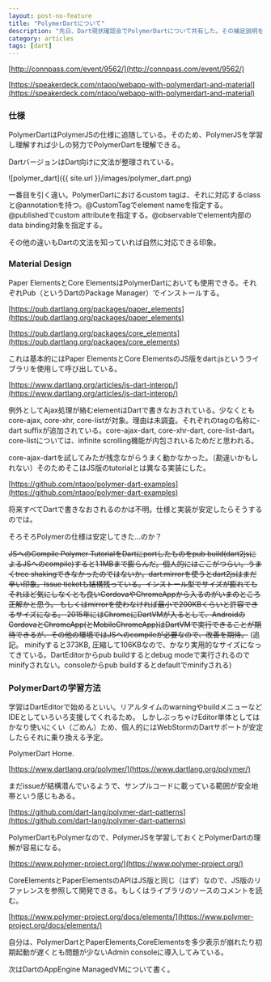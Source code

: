 ```yaml
---
layout: post-no-feature
title: "PolymerDartについて"
description: "先日、Dart現状確認会でPolymerDartについて共有した。その補足説明をここに残す。"
category: articles
tags: [dart]
---
```


[http://connpass.com/event/9562/](http://connpass.com/event/9562/)

[https://speakerdeck.com/ntaoo/webapp-with-polymerdart-and-material](https://speakerdeck.com/ntaoo/webapp-with-polymerdart-and-material)


### 仕様
 PolymerDartはPolymerJSの仕様に追随している。そのため、PolymerJSを学習し理解すれば少しの努力でPolymerDartを理解できる。

DartバージョンはDart向けに文法が整理されている。

![polymer_dart]({{ site.url }}/images/polymer_dart.png)


一番目を引く違い。PolymerDartにおけるcustom tagは、それに対応するclassと@annotationを持つ。@CustomTagでelement nameを指定する。@publishedでcustom attributeを指定する。@observableでelement内部のdata binding対象を指定する。

その他の違いもDartの文法を知っていれば自然に対応できる印象。




### Material Design

Paper ElementsとCore ElementsはPolymerDartにおいても使用できる。それぞれPub（というDartのPackage Manager）でインストールする。

[https://pub.dartlang.org/packages/paper_elements](https://pub.dartlang.org/packages/paper_elements)

[https://pub.dartlang.org/packages/core_elements](https://pub.dartlang.org/packages/core_elements)

これは基本的にはPaper ElementsとCore ElementsのJS版をdart:jsというライブラリを使用して呼び出している。

[https://www.dartlang.org/articles/js-dart-interop/](https://www.dartlang.org/articles/js-dart-interop/)

例外としてAjax処理が絡むelementはDartで書きなおされている。少なくともcore-ajax, core-xhr, core-listが対象。理由は未調査。それぞれのtagの名称に-dart suffixが追加されている。core-ajax-dart, core-xhr-dart, core-list-dart。core-listについては、infinite scrolling機能が内包されいるためだと思われる。

core-ajax-dartを試してみたが残念ながらうまく動かなかった。（勘違いかもしれない）そのためそこはJS版のtutorialとは異なる実装にした。

[https://github.com/ntaoo/polymer-dart-examples](https://github.com/ntaoo/polymer-dart-examples)


将来すべてDartで書きなおされるのかは不明。仕様と実装が安定したらそうするのでは。

そろそろPolymerの仕様は安定してきた…のか？

<s>JSへのCompile Polymer TutorialをDartにportしたものをpub build(dart2jsによるJSへのcompile)すると1.1MBまで膨らんだ。個人的にはここがつらい。うまくtree shakingできなかったのではないか。dart:mirrorを使うとdart2jsはまだ辛い印象。Issue ticketも結構残っている。インストール型でサイズが膨れてもそれほど気にしなくとも良いCordovaやChromeAppから入るのがいまのところ正解かと思う。
もしくはmirrorを使わなければ最小で200KBくらいと許容できるサイズになる。
2015年にはChromeにDartVMが入るとして、AndroidのCordovaとChromeApp(とMobileChromeApp)はDartVMで実行できることが期待できるが、その他の環境ではJSへのcompileが必要なので、改善を期待。</s>
(追記。 minifyすると373KB, 圧縮して106KBなので、かなり実用的なサイズになってきている。DartEditorからpub buildするとdebug modeで実行されるのでminifyされない。consoleからpub buildするとdefaultでminifyされる)



### PolymerDartの学習方法

学習はDartEditorで始めるといい。リアルタイムのwarningやbuildメニューなどIDEとしていろいろ支援してくれるため。 しかしぶっちゃけEditor単体としてはかなり使いにくい（ごめん）ため、個人的にはWebStormのDartサポートが安定したらそれに乗り換える予定。

PolymerDart Home.

[https://www.dartlang.org/polymer/](https://www.dartlang.org/polymer/)

まだissueが結構潜んでいるようで、サンプルコードに載っている範囲が安全地帯という感じもある。

[https://github.com/dart-lang/polymer-dart-patterns](https://github.com/dart-lang/polymer-dart-patterns)


PolymerDartもPolymerなので、PolymerJSを学習しておくとPolymerDartの理解が容易になる。

[https://www.polymer-project.org/](https://www.polymer-project.org/)

CoreElementsとPaperElementsのAPIはJS版と同じ（はず）なので、JS版のリファレンスを参照して開発できる。もしくはライブラリのソースのコメントを読む。

[https://www.polymer-project.org/docs/elements/](https://www.polymer-project.org/docs/elements/)

自分は、PolymerDartとPaperElements,CoreElementsを多少表示が崩れたり初期起動が遅くとも問題が少ないAdmin consoleに導入してみている。


次はDartのAppEngine ManagedVMについて書く。
